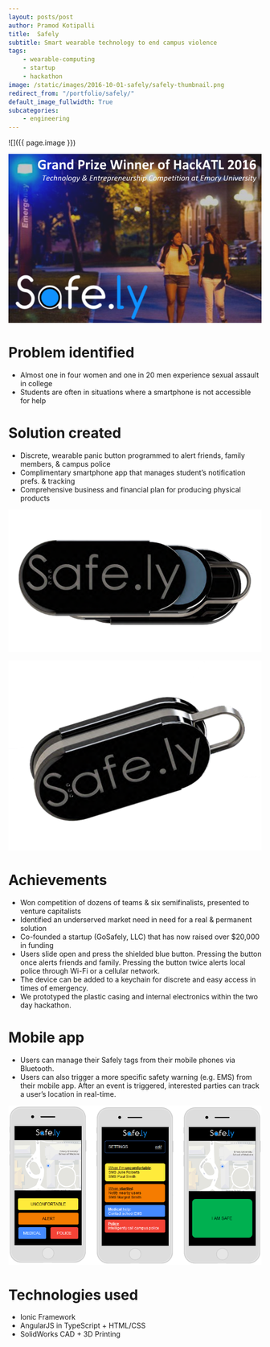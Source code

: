 ```yaml
---
layout: posts/post
author: Pramod Kotipalli
title:  Safely
subtitle: Smart wearable technology to end campus violence
tags:
    - wearable-computing
    - startup
    - hackathon
image: /static/images/2016-10-01-safely/safely-thumbnail.png
redirect_from: "/portfolio/safely/"
default_image_fullwidth: True
subcategories:
    - engineering
---
```


![]({{ page.image }})

![](/static/images/2016-10-01-safely/safely-header.png)

# Problem identified

- Almost one in four women and one in 20 men experience sexual assault in college
- Students are often in situations where a smartphone is not accessible for help

# Solution created

- Discrete, wearable panic button programmed to alert friends, family members, & campus police
- Complimentary smartphone app that manages student’s notification prefs. & tracking
- Comprehensive business and financial plan for producing physical products

![](/static/images/2016-10-01-safely/safely-button-a.png)

![](/static/images/2016-10-01-safely/safely-button-b.png)

# Achievements

- Won competition of dozens of teams & six semifinalists, presented to venture capitalists
- Identified an underserved market need in need for a real & permanent solution
- Co-founded a startup (GoSafely, LLC) that has now raised over $20,000 in funding
- Users slide open and press the shielded blue button. Pressing the button once alerts friends and family. Pressing the button twice alerts local police through Wi-Fi or a cellular network.
- The device can be added to a keychain for discrete and easy access in times of emergency.
- We prototyped the plastic casing and internal electronics within the two day hackathon.

# Mobile app

- Users can manage their Safely tags from their mobile phones via Bluetooth.
- Users can also trigger a more specific safety warning (e.g. EMS) from their mobile app. After an event is triggered, interested parties can track a user’s location in real-time.

![](/static/images/2016-10-01-safely/safely-screenshots.png)

# Technologies used

- Ionic Framework
- AngularJS in TypeScript + HTML/CSS
- SolidWorks CAD + 3D Printing

